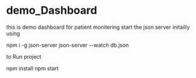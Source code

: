 # demo_Dashboard
this is demo dashboard for patient monitering
start the json server initailly using  
   
   npm i -g json-server
   json-server --watch db.json

to Run project

   npm install
   npm start
